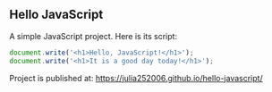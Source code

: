 ## Hello  JavaScript

A simple JavaScript project.
Here is its script:

``` Javascript
document.write('<h1>Hello, JavaScript!</h1>');
document.write('<h1>It is a good day today!</h1>');

```

<span>Project is published at:
https://julia252006.github.io/hello-javascript/</span>